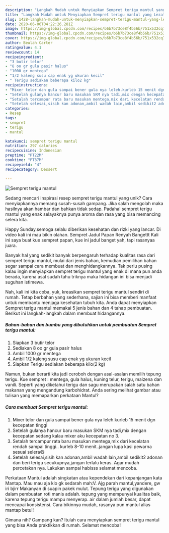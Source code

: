 ```yaml
---
description: "Langkah Mudah untuk Menyiapkan Sempret terigu mantul yang Lezat Sekali"
title: "Langkah Mudah untuk Menyiapkan Sempret terigu mantul yang Lezat Sekali"
slug: 1428-langkah-mudah-untuk-menyiapkan-sempret-terigu-mantul-yang-lezat-sekali
date: 2020-06-06T04:22:26.281Z
image: https://img-global.cpcdn.com/recipes/b6b7b73ce8f4b56b/751x532cq70/sempret-terigu-mantul-foto-resep-utama.jpg
thumbnail: https://img-global.cpcdn.com/recipes/b6b7b73ce8f4b56b/751x532cq70/sempret-terigu-mantul-foto-resep-utama.jpg
cover: https://img-global.cpcdn.com/recipes/b6b7b73ce8f4b56b/751x532cq70/sempret-terigu-mantul-foto-resep-utama.jpg
author: Beulah Carter
ratingvalue: 4.1
reviewcount: 14
recipeingredient:
- "3 butir telor"
- "8 oo gr gula pasir halus"
- "1000 gr mentega"
- "1/2 kaleng susu cap enak yg ukuran kecil"
- " Terigu sediakan beberapa kilo2 kg"
recipeinstructions:
- "Mixer telor dan gula sampai bener gula nya leleh.kurleb 15 menit dgn kecepatan tinggi"
- "Setelah gulanya hancur baru masukan SKM nya tadi,mix dengan kecepatan sedang kalau mixer aku kecepatan no 3."
- "Setalah tercampur rata baru masukan mentega,mix dari kecelatan rendah sampai tinggi.. kurleb 8-10 menit..jangan lupa kasi pewarna sesuai selera😋"
- "Setelah selesai,sisih kan adonan,ambil wadah lain,ambil sedikit2 adonan dan beri terigu secukupnya,jangan terlalu keras. Agar mudah percetakan nya. Lakukan sampai habisss selamat mencoba."
categories:
- Resep
tags:
- sempret
- terigu
- mantul

katakunci: sempret terigu mantul 
nutrition: 297 calories
recipecuisine: Indonesian
preptime: "PT22M"
cooktime: "PT37M"
recipeyield: "4"
recipecategory: Dessert

---
```



![Sempret terigu mantul](https://img-global.cpcdn.com/recipes/b6b7b73ce8f4b56b/751x532cq70/sempret-terigu-mantul-foto-resep-utama.jpg)

Sedang mencari inspirasi resep sempret terigu mantul yang unik? Cara menyiapkannya memang susah-susah gampang. Jika salah mengolah maka hasilnya akan hambar dan bahkan tidak sedap. Padahal sempret terigu mantul yang enak selayaknya punya aroma dan rasa yang bisa memancing selera kita.

Happy Sunday.semoga selalu diberikan kesehatan dan rizki yang lancar. Di video kali ini mau bikin olahan. Sempret Jadul Papan Renyah Bangettt Kali ini saya buat kue sempret papan, kue ini jadul banget yah, tapi rasanyaa juara.

Banyak hal yang sedikit banyak berpengaruh terhadap kualitas rasa dari sempret terigu mantul, mulai dari jenis bahan, kemudian pemilihan bahan segar sampai cara membuat dan menghidangkannya. Tak perlu pusing kalau ingin menyiapkan sempret terigu mantul yang enak di mana pun anda berada, karena asal sudah tahu triknya maka hidangan ini bisa menjadi suguhan istimewa.


Nah, kali ini kita coba, yuk, kreasikan sempret terigu mantul sendiri di rumah. Tetap berbahan yang sederhana, sajian ini bisa memberi manfaat untuk membantu menjaga kesehatan tubuh kita. Anda dapat menyiapkan Sempret terigu mantul memakai 5 jenis bahan dan 4 tahap pembuatan. Berikut ini langkah-langkah dalam membuat hidangannya.

<!--inarticleads1-->

##### Bahan-bahan dan bumbu yang dibutuhkan untuk pembuatan Sempret terigu mantul:

1. Siapkan 3 butir telor
1. Sediakan 8 oo gr gula pasir halus
1. Ambil 1000 gr mentega
1. Ambil 1/2 kaleng susu cap enak yg ukuran kecil
1. Siapkan  Terigu sediakan beberapa kilo(2 kg)


Namun, bukan berarti kita jadi ceroboh dengan asal-asalan memilih tepung terigu. Kue sempret : mentega, gula halus, kuning telur, terigu, maizena dan vanili. Seperti yang diketahui terigu dan sagu merupakan salah satu bahan makanan yang mengandung karbohidrat. Anda sering melihat gambar atau tulisan yang memaparkan perkataan Mantul? 

<!--inarticleads2-->

##### Cara membuat Sempret terigu mantul:

1. Mixer telor dan gula sampai bener gula nya leleh.kurleb 15 menit dgn kecepatan tinggi
1. Setelah gulanya hancur baru masukan SKM nya tadi,mix dengan kecepatan sedang kalau mixer aku kecepatan no 3.
1. Setalah tercampur rata baru masukan mentega,mix dari kecelatan rendah sampai tinggi.. kurleb 8-10 menit..jangan lupa kasi pewarna sesuai selera😋
1. Setelah selesai,sisih kan adonan,ambil wadah lain,ambil sedikit2 adonan dan beri terigu secukupnya,jangan terlalu keras. Agar mudah percetakan nya. Lakukan sampai habisss selamat mencoba.


Perkataan Mantul adalah singkatan atau kependekan dari kepanjangan kata Mantap. Mau mau aja klo gk sedarah mah:V. Ajg parah mantul,yandere, gw iri bjirr Makanyan di suapin pakek mulut. Tepung terigu yang digunakan dalam pembuatan roti manis adalah. tepung yang mempunyai kualitas baik, karena tepung terigu mampu menyerap. air dalam jumlah besar, dapat mencapai konsistensi. Cara bikinnya mudah, rasanya pun mantul alias mantap betul! 

Gimana nih? Gampang kan? Itulah cara menyiapkan sempret terigu mantul yang bisa Anda praktikkan di rumah. Selamat mencoba!
